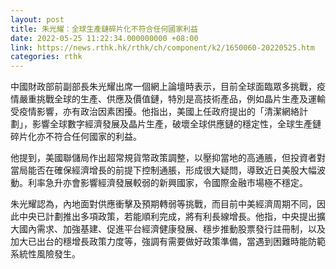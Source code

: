 ```yaml
---
layout: post
title: 朱光耀：全球生產鏈碎片化不符合任何國家利益
date: 2022-05-25 11:22:34.000000000 +08:00
link: https://news.rthk.hk/rthk/ch/component/k2/1650060-20220525.htm
categories: rthk
---
```


中國財政部前副部長朱光耀出席一個網上論壇時表示，目前全球面臨眾多挑戰，疫情嚴重挑戰全球的生產、供應及價值鏈，特別是高技術產品，例如晶片生產及運輸受疫情影響，亦有政治因素困擾。他指出，美國上任政府提出的「清潔網絡計劃」，影響全球數字經濟發展及晶片生產，破壞全球供應鏈的穩定性，全球生產鏈碎片化亦不符合任何國家的利益。

他提到，美國聯儲局作出超常規貨幣政策調整，以壓抑當地的高通脹，但投資者對當局能否在確保經濟增長的前提下控制通脹，形成很大疑問，導致近日美股大幅波動。利率急升亦會影響經濟發展較弱的新興國家，令國際金融市場極不穩定。

朱光耀認為，內地面對供應衝擊及預期轉弱等挑戰，而目前中美經濟周期不同，因此中央已計劃推出多項政策，若能順利完成，將有利長線增長。他指，中央提出擴大國內需求、加強基建、促進平台經濟健康發展、穩步推動股票發行註冊制，以及加大已出台的穩增長政策力度等，強調有需要做好政策準備，當遇到困難時能防範系統性風險發生。
